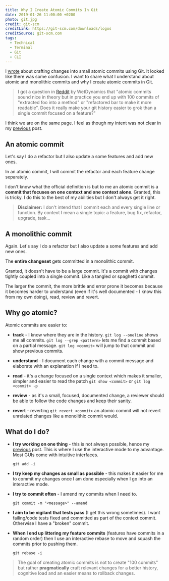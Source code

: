 ```yaml
---
title: Why I Create Atomic Commits In Git
date: 2019-01-26 11:00:00 +0200
photo: git.jpg
credit: git-scm
creditLink: https://git-scm.com/downloads/logos
creditSource: git-scm.com
tags:
  - Technical
  - Terminal
  - Git
  - CLI
---
```


I
[wrote](/blog/how-to-craft-your-changes-into-small-atomic-commits-using-git)
about crafting changes into small atomic commits using Git.
It looked like there was some confusion. I want to share
what I understand about atomic and monolithic commits and why I create atomic
commits in Git.

> I got a question in
> [Reddit](https://www.reddit.com/r/programming/comments/agxi5o/how_to_craft_your_changes_into_small_atomic/)
> by WetDynamics that "atomic commits sound nice in theory but in
> practice you end up with 100 commits of "extracted foo into a
> method" or "refactored bar to make it more readable". Does it
> really make your git history easier to grok than a single commit
> focused on a feature?"

I think we are on the same page. I feel as though my intent was not
clear in my
[previous](/blog/how-to-craft-your-changes-into-small-atomic-commits-using-git)
post.

## An atomic commit

Let's say I do a refactor but I also update a some features and add new
ones.

In an atomic commit, I will commit the refactor and each feature change
separately.

I don't know what the official definition is but to me an atomic commit is a **commit that focuses
on one context and one context alone**. Granted, this is tricky. I do this to the best of
my abilities but I don't always get it right.

> **Disclaimer:** I don't intend that I commit each and every single line
> or function. By context I mean a single topic: a feature, bug fix,
> refactor, upgrade, task...

## A monolithic commit

Again. Let's say I do a refactor but I also update a some features and add new ones.

The **entire changeset** gets committed in a monolithic commit.

Granted, it doesn't have to be a large commit. It's a commit with changes
tightly coupled into a single commit. Like a tangled or
spaghetti commit.

The larger the commit, the more brittle and error prone it becomes because it
becomes harder to understand (even if it's well documented - I know this from
my own doing), read, review and revert.

## Why go atomic?

Atomic commits are easier to:

- **track** - I know where they are in the history. `git log --oneline`
  shows me all commits. `git log --grep <pattern>` lets me find a commit based
  on a partial message. `git log <commit>` will jump to that commit and
  show previous commits.

- **understand** - I document each change with a commit message and elaborate
  with an explanation if I need to.

- **read** - it's a change focused on a single context which makes it smaller,
  simpler and easier to read the patch `git show <commit>` or `git log <commit> -p`

- **review** - as it's a small, focused, documented change, a reviewer should
  be able to follow the code changes and keep their sanity.

- **revert** - reverting `git revert <commit>` an atomic commit will not revert
  unrelated changes like a monolithic commit would.

## What do I do?

- **I try working on one thing** - this is not always possible, hence my
  [previous](/blog/how-to-craft-your-changes-into-small-atomic-commits-using-git)
  post. This is where I use the interactive mode to my advantage. Most GUIs come with
  intuitive interfaces.

  `git add -i`

- **I try keep my changes as small as possible** - this makes it easier for me to
  commit my changes once I am done especially when I go into an interactive mode.

- **I try to commit often** - I amend my commits when I need to.

  `git commit -m "<message>" --amend`

- **I aim to be vigilant that tests pass** (I get this wrong sometimes). I want
  failing/code tests fixed and committed as part of the context commit. Otherwise
  I have a "broken" commit.

- **When I end up littering my feature commits** (features have
  commits in a random order) then I use an interactive rebase to move and
  squash the commits prior to pushing them.

  `git rebase -i`

> The goal of creating atomic commits is not to create "100 commits" but
> rather **pragmatically** craft relevant changes for a better history,
> cognitive load and an easier means to rollback changes.
